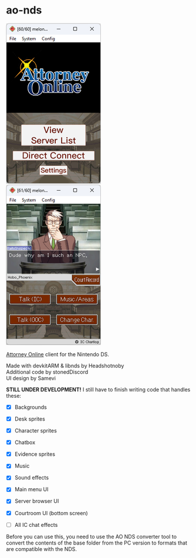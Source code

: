 # ao-nds

![img1](screenshot1.png)
![img2](screenshot2.png)

[Attorney Online](https://aceattorneyonline.com) client for the Nintendo DS.

Made with devkitARM & libnds by Headshotnoby<br/>
Additional code by stonedDiscord<br/>
UI design by Samevi

**STILL UNDER DEVELOPMENT!**
I still have to finish writing code that handles these:
- [x] Backgrounds
- [x] Desk sprites
- [x] Character sprites
- [x] Chatbox
- [x] Evidence sprites
- [x] Music
- [x] Sound effects
- [x] Main menu UI
- [x] Server browser UI
- [x] Courtroom UI (bottom screen)
- [ ] All IC chat effects


Before you can use this, you need to use the AO NDS converter tool
to convert the contents of the base folder from the PC version to formats that are compatible with the NDS.
